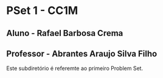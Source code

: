 # PSet 1 - CC1M
## Aluno - Rafael Barbosa Crema
## Professor - Abrantes Araujo Silva Filho
Este subdiretório é referemte ao primeiro Problem Set.

